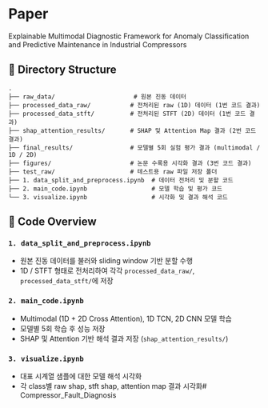 # Paper
Explainable Multimodal Diagnostic Framework for Anomaly Classification and Predictive Maintenance in Industrial Compressors

## 📁 Directory Structure

```
.
├── raw_data/                      # 원본 진동 데이터
├── processed_data_raw/           # 전처리된 raw (1D) 데이터 (1번 코드 결과)
├── processed_data_stft/          # 전처리된 STFT (2D) 데이터 (1번 코드 결과)
├── shap_attention_results/       # SHAP 및 Attention Map 결과 (2번 코드 결과)
├── final_results/                # 모델별 5회 실험 평가 결과 (multimodal / 1D / 2D)
├── figures/                      # 논문 수록용 시각화 결과 (3번 코드 결과)
├── test_raw/                     # 테스트용 raw 파일 저장 폴더
├── 1. data_split_and_preprocess.ipynb  # 데이터 전처리 및 분할 코드
├── 2. main_code.ipynb                  # 모델 학습 및 평가 코드
└── 3. visualize.ipynb                  # 시각화 및 결과 해석 코드
```

## 📄 Code Overview

### `1. data_split_and_preprocess.ipynb`
- 원본 진동 데이터를 불러와 sliding window 기반 분할 수행
- 1D / STFT 형태로 전처리하여 각각 `processed_data_raw/`, `processed_data_stft/`에 저장

### `2. main_code.ipynb`
- Multimodal (1D + 2D Cross Attention), 1D TCN, 2D CNN 모델 학습
- 모델별 5회 학습 후 성능 저장
- SHAP 및 Attention 기반 해석 결과 저장 (`shap_attention_results/`)

### `3. visualize.ipynb`
- 대표 시계열 샘플에 대한 모델 해석 시각화
- 각 class별 raw shap, stft shap, attention map 결과 시각화# Compressor_Fault_Diagnosis
